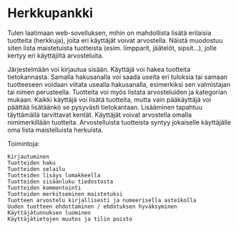 # Herkkupankki

Tulen laatimaan web-sovelluksen, mihin on mahdollista lisätä erilaisia tuotteita (herkkuja), joita eri käyttäjät voivat arvostella. Näistä muodostuu siten lista maistetuista tuotteista (esim. limpparit, jäätelöt, sipsit...), jolle kertyy eri käyttäjiltä arvosteluita. 

Järjestelmään voi kirjautua sisään. Käyttäjä voi hakea tuotteita tietokannasta. Samalla hakusanalla voi saada useita eri tuloksia tai samaan tuotteeseen voidaan viitata usealla hakusanalla, esimerkiksi sen valmistajan tai nimen perusteella. Tuotteita voi myös listata arvosteluiden ja kategorian mukaan. Kaikki käyttäjä voi lisätä tuotteita, mutta vain pääkäyttäjä voi päättää lisätäänkö se pysyvästi tietokantaan. Lisääminen tapahtuu täyttämällä tarvittavat kentät. Käyttäjät voivat arvostella omalla nimimerkillään tuotteita. Arvostelluista tuotteista syntyy jokaiselle käyttäjälle oma lista maistelluista herkuista.

Toimintoja:

    Kirjautuminen
    Tuotteiden haku
    Tuotteiden selailu
    Tuotteiden lisäys lomakkeella
    Tuotteiden sisäänluku tiedostosta
    Tuotteiden kommentointi
    Tuotteiden merkitseminen maistetuksi
    Tuotteen arvostelu kirjallisesti ja numeerisella asteikolla
    Uuden tuotteen ehdottaminen / ehdotuksen hyväksyminen
    Käyttäjätunnuksen luominen
    Käyttäjätietojen muutos ja tilin poisto
